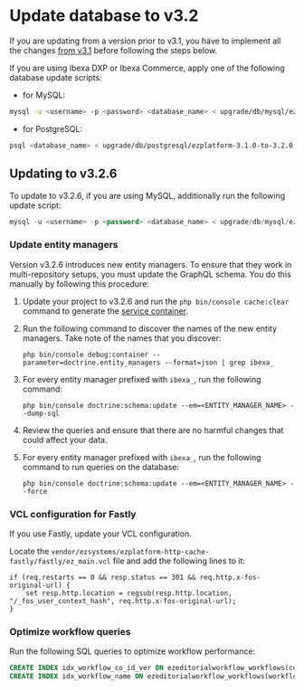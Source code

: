 # Update database to v3.2

If you are updating from a version prior to v3.1, you have to implement all the changes [from v3.1](5_update_3.1.md) before following the steps below.

If you are using Ibexa DXP or Ibexa Commerce, apply one of the following database update scripts:

- for MySQL:

``` bash
mysql -u <username> -p <password> <database_name> < upgrade/db/mysql/ezplatform-3.1.0-to-3.2.0.sql
```

- for PostgreSQL:

``` bash
psql <database_name> < upgrade/db/postgresql/ezplatform-3.1.0-to-3.2.0.sql
```

## Updating to v3.2.6

To update to v3.2.6, if you are using MySQL, additionally run the following update script:

``` sql
mysql -u <username> -p <password> <database_name> < upgrade/db/mysql/ezplatform-3.2.5-to-3.2.6.sql
```

### Update entity managers

Version v3.2.6 introduces new entity managers.
To ensure that they work in multi-repository setups, you must update the GraphQL schema.
You do this manually by following this procedure:

1. Update your project to v3.2.6 and run the `php bin/console cache:clear` command to generate the [service container](../guide/service_container.md).

1. Run the following command to discover the names of the new entity managers. 
    Take note of the names that you discover:

    `php bin/console debug:container --parameter=doctrine.entity_managers --format=json | grep ibexa_`

1. For every entity manager prefixed with `ibexa_`, run the following command:

    `php bin/console doctrine:schema:update --em=<ENTITY_MANAGER_NAME> --dump-sql`
  
1. Review the queries and ensure that there are no harmful changes that could affect your data.

1. For every entity manager prefixed with `ibexa_`, run the following command to run queries on the database:

    `php bin/console doctrine:schema:update --em=<ENTITY_MANAGER_NAME> --force`

### VCL configuration for Fastly

If you use Fastly, update your VCL configuration.

Locate the `vendor/ezsystems/ezplatform-http-cache-fastly/fastly/ez_main.vcl` file and add the following lines to it:

```
if (req.restarts == 0 && resp.status == 301 && req.http.x-fos-original-url) {
    set resp.http.location = regsub(resp.http.location, "/_fos_user_context_hash", req.http.x-fos-original-url);
}
```

### Optimize workflow queries

Run the following SQL queries to optimize workflow performance:

``` sql
CREATE INDEX idx_workflow_co_id_ver ON ezeditorialworkflow_workflows(content_id, version_no);
CREATE INDEX idx_workflow_name ON ezeditorialworkflow_workflows(workflow_name);
```
